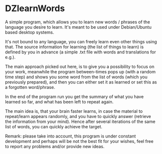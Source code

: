 # DZlearnWords
A simple program, which allows you to learn new words / phrases of the language you desire to learn.
It's meant to be used under Debian/Ubuntu based desktop systems.

It's not bound to any language, you can freely learn even other things using that.
The source information for learning (the list of things to learn) is defined by you in advance
(a simple .txt file with words and translations for e.g.).

The main approach picked out here, is to give you a possibility to focus on your work,
meanwhile the program between-times pops up (with a random time step) and shows you some word
from the list of words (which you previously prepared), and then you can either set it as learned
or set this as a forgotten word/phrase.

In the end of the program run you get the summary of what you have learned so far,
and what has been left to repeat again.

The main idea is, that your brain faster learns, in case the material to repeat/learn appears
randomly, and you have to quickly answer (retrieve the information from your mind).
Hence after several iterations of the same list of words, you can quickly achieve the target.

Remark: please take into account, this program is under constant development and
perhaps will be not the best fit for your wishes,
feel free to report any problems and/or provide new ideas.

